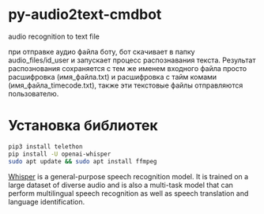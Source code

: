 # py-audio2text-cmdbot
audio recognition to text file

при отправке аудио файла боту, бот скачивает в папку audio_files/id_user 
и запускает процесс распознавания текста. Результат распознования сохраняется с тем же именем входного файла 
просто расшифровка (имя_файла.txt) и расшифровка с тайм комами (имя_файла_timecode.txt), 
также эти текстовые файлы отправляются пользователю. 

# Установка библиотек 

```bash
pip3 install telethon
pip install -U openai-whisper
sudo apt update && sudo apt install ffmpeg
```

[Whisper](https://github.com/openai/whisper) is a general-purpose speech recognition model. 
It is trained on a large dataset of diverse audio and is also a multi-task model that 
can perform multilingual speech recognition as well as speech translation and language identification.

